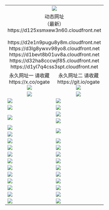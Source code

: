 ﻿<table>
  <tr></tr>
  <tr><td colspan=2 align=center><img src="https://d125xsmxew3n60.cloudfront.net/Up/oGate.jpg" /></td></tr>
  <tr><td colspan=2 align=center>动态网址<br/>（最新）
<br>https://d125xsmxew3n60.cloudfront.net
<br>
<br>https://d2e1n9pugu8y8m.cloudfront.net
<br>https://d3lg8ywxv98yo8.cloudfront.net
<br>https://d1bevt8b01uv8a.cloudfront.net
<br>https://d32ha8cccwjf85.cloudfront.net
<br>https://d1yl7q4css3spt.cloudfront.net
    </td>
  </tr>
  <tr>
    <td align=center>永久网址一 请收藏<br/>https://x.co/ogate<br><img src="https://d125xsmxew3n60.cloudfront.net/Up/0WMGD1.png" /></td>
    <td align=center>永久网址二 请收藏<br/>https://git.io/ogate<br><img src="https://d125xsmxew3n60.cloudfront.net/Up/0WMGD2.png" /></td>
  </tr>
  <tr>
    <td align=center><a href="https://d125xsmxew3n60.cloudfront.net/?from=github"><img src="https://d125xsmxew3n60.cloudfront.net/Up/0WMPG.jpg" /></a></td>
    <td align=center><a href="https://d125xsmxew3n60.cloudfront.net/ogUP.aspx?name=0oGate.apk&from=github"><img src="https://d125xsmxew3n60.cloudfront.net/Up/0WMAZ.jpg" /></a></td>
  </tr>
  <tr>
    <td><a href="https://d125xsmxew3n60.cloudfront.net/oNote.aspx?id=oGate&from=github" target="_blank"><img src="https://d125xsmxew3n60.cloudfront.net/Up/0WCYY.jpg" /></a></td>
    <td><a href="https://d125xsmxew3n60.cloudfront.net/oNote.aspx?id=oNote&from=github" target="_blank"><img src="https://d125xsmxew3n60.cloudfront.net/Up/0WZTT.jpg" /></a></td>
  </tr>
  <tr>
    <td><a href="https://d125xsmxew3n60.cloudfront.net/ogDY.aspx?from=github" target="_blank"><img src="https://d125xsmxew3n60.cloudfront.net/Up/DY.jpg"/></a></td>
    <td><a href="https://d125xsmxew3n60.cloudfront.net/ogST.aspx?from=github" target="_blank"><img src="https://d125xsmxew3n60.cloudfront.net/Up/ST.jpg"/></a></td>
  </tr>
  <tr>
    <td rowspan=2><a href="https://d125xsmxew3n60.cloudfront.net/ogUP.aspx?name=WJ.mp4&from=github" target="_blank"><img src="https://d125xsmxew3n60.cloudfront.net/Up/WJ.jpg" /></a></td>
    <td><a href="https://d125xsmxew3n60.cloudfront.net/ogUP.aspx?name=DKC.mp4&count=17&from=github" target="_blank"><img src="https://d125xsmxew3n60.cloudfront.net/Up/DKC.jpg" /></a></td> 
  </tr>
  <tr>
    <td><a href="https://d125xsmxew3n60.cloudfront.net/ogUP.aspx?name=LRWS.mp4&count=6B:14,5A:10,5B:35,4A:14,4B:19,3A:10,3B:26,2A:16,2B:21,1A:23,1B:29&from=github" target="_blank"><img src="https://d125xsmxew3n60.cloudfront.net/Up/LRWS.jpg" /></a></td>
  </tr>
  <tr>
    <td><a href="https://d125xsmxew3n60.cloudfront.net/ogUP.aspx?name=JQR.mp4&count=2&from=github" target="_blank"><img src="https://d125xsmxew3n60.cloudfront.net/Up/JQR.jpg" /></a></td>   
    <td rowspan=2><a href="https://d125xsmxew3n60.cloudfront.net/ogUP.aspx?name=JP.mp4&count=9&from=github" target="_blank"><img src="https://d125xsmxew3n60.cloudfront.net/Up/JP.jpg" /></td>
  </tr>
  <tr>
    <td><a href="https://d125xsmxew3n60.cloudfront.net/ogUP.aspx?name=ZSJ.mp4&count=16&from=github" target="_blank"><img src="https://d125xsmxew3n60.cloudfront.net/Up/ZSJ.jpg" /></a></td>
  </tr>
  <tr>
    <td><a href="https://d125xsmxew3n60.cloudfront.net/ogUP.aspx?name=SSZJ.mp4&count=7&current=2&from=github" target="_blank"><img src="https://d125xsmxew3n60.cloudfront.net/Up/SSZJ.jpg" /></a></td>
    <td><a href="https://d125xsmxew3n60.cloudfront.net/ogUP.aspx?name=WH.mp4&from=github" target="_blank"><img src="https://d125xsmxew3n60.cloudfront.net/Up/WH.jpg" /></a></td>
  </tr>
  <tr>
    <td><a href="https://d125xsmxew3n60.cloudfront.net/ogUP.aspx?name=DWHM.mp4&from=github" target="_blank"><img src="https://d125xsmxew3n60.cloudfront.net/Up/DWHM.jpg" /></a></td>
    <td><a href="https://d125xsmxew3n60.cloudfront.net/ogUP.aspx?name=XTFY.mp4&count=24&from=github" target="_blank"><img src="https://d125xsmxew3n60.cloudfront.net/Up/XTFY.jpg" /></a></td>
  </tr>
  <tr>
    <td><a href="https://d125xsmxew3n60.cloudfront.net/ogUP.aspx?name=4SQQ.mp4&count=06:10&current=06:10&from=github" target="_blank"><img src="https://d125xsmxew3n60.cloudfront.net/Up/4SQQ0.jpg" /></a></td>
    <td><a href="https://d125xsmxew3n60.cloudfront.net/ogUP.aspx?name=4SHQ.mp4&count=06:9&current=06:9&from=github" target="_blank"><img src="https://d125xsmxew3n60.cloudfront.net/Up/4SHQ0.jpg" /></a></td>
  </tr>
  <tr>
    <td><a href="https://d125xsmxew3n60.cloudfront.net/ogUP.aspx?name=4SZG.mp4&count=06:9&current=06:9&from=github" target="_blank"><img src="https://d125xsmxew3n60.cloudfront.net/Up/4SZG0.jpg" /></a></td>
    <td><a href="https://d125xsmxew3n60.cloudfront.net/ogUP.aspx?name=4SDJ.mp4&count=06:14&current=06:13&from=github" target="_blank"><img src="https://d125xsmxew3n60.cloudfront.net/Up/4SDJ0.jpg" /></a></td>
  </tr>
  <tr>
    <td><a href="https://d125xsmxew3n60.cloudfront.net/onUP.aspx?name=https://x.co/dtw99&from=github" target="_blank"><img src="https://d125xsmxew3n60.cloudfront.net/Up/0DTW.jpg"/></a></td>
    <td><a href="https://d125xsmxew3n60.cloudfront.net/onUP.aspx?name=https://d2tyo2h9ydw5hf.cloudfront.net/acenter/&from=github" target="_blank"><img src="https://d125xsmxew3n60.cloudfront.net/Up/0TDW.jpg" /></a></td>
  </tr>
  <tr>
    <td><a href="https://d125xsmxew3n60.cloudfront.net/onUP.aspx?name=https://d3qz7yth5i2rae.cloudfront.net/gb/nsc413.htm&from=github" target="_blank"><img src="https://d125xsmxew3n60.cloudfront.net/Up/0DJY.jpg" /></a></td>
    <td><a href="https://d125xsmxew3n60.cloudfront.net/onUP.aspx?name=https://dgyo0jey7vwa5.cloudfront.net/xtr/gb/prog204.html&from=github" target="_blank"><img src="https://d125xsmxew3n60.cloudfront.net/Up/0XTR.jpg" /></a></td>
  </tr>
  <tr>
    <td><a href="https://d125xsmxew3n60.cloudfront.net/onUP.aspx?name=https://d7203y8eitivv.cloudfront.net&from=github" target="_blank"><img src="https://d125xsmxew3n60.cloudfront.net/Up/0MHW.jpg" /></a></td>
    <td><a href="https://d125xsmxew3n60.cloudfront.net/onUP.aspx?name=https://d38z1xzg5vtneh.cloudfront.net&from=github" target="_blank"><img src="https://d125xsmxew3n60.cloudfront.net/Up/0ZJW.jpg" /></a></td>
  </tr>
  <tr>
    <td><a href="https://d125xsmxew3n60.cloudfront.net/ogUP.aspx?name=FG.zip&from=github" target="_blank"><img src="https://d125xsmxew3n60.cloudfront.net/Up/FG.jpg" /></a></td>
    <td><a href="https://d125xsmxew3n60.cloudfront.net/ogUP.aspx?name=FGA.apk&from=github" target="_blank"><img src="https://d125xsmxew3n60.cloudfront.net/Up/FGA.jpg" /></a></td>
  </tr>
  <tr>
    <td><a href="https://d125xsmxew3n60.cloudfront.net/ogUP.aspx?name=U.zip&from=github" target="_blank"><img src="https://d125xsmxew3n60.cloudfront.net/Up/U.jpg" /></a></td>
    <td><a href="https://d125xsmxew3n60.cloudfront.net/ogUP.aspx?name=UA.apk&from=github" target="_blank"><img src="https://d125xsmxew3n60.cloudfront.net/Up/UA.jpg" /></a></td>
  </tr>
  <tr>
    <td><a href="https://d125xsmxew3n60.cloudfront.net/ogUP.aspx?name=0iPPOTV.zip&from=github" target="_blank"><img src="https://d125xsmxew3n60.cloudfront.net/Up/0iPPOTV.jpg" /></a></td>
    <td><a href="https://d125xsmxew3n60.cloudfront.net/ogUP.aspx?name=0iNTD.apk&from=github" target="_blank"><img src="https://d125xsmxew3n60.cloudfront.net/Up/0iNTD.jpg" /></a></td>
  </tr>
</table>

